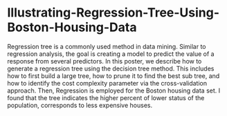 # Illustrating-Regression-Tree-Using-Boston-Housing-Data


  Regression tree is a commonly used method in data mining. Similar to regression analysis, the goal is creating a model to predict the value of a response from several predictors. In this poster, we describe how to generate a regression tree using the decision tree method. This includes how to first build a large tree, how to prune it to find the best sub tree, and how to identify the cost complexity parameter via the cross-validation approach. Then, Regression is employed for the Boston housing data set. I found that the tree indicates the higher percent of lower status of the population, corresponds to less expensive houses.
